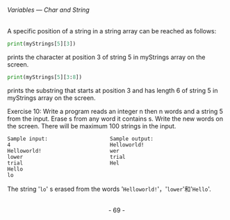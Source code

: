 ###### Variables — Char and String

A specific position of a string in a string array can be reached as follows:

```python
print(myStrings[5][3])
```

prints the character at position 3 of string 5 in myStrings array on the screen.

```python
print(myStrings[5][3:8])
```

prints the substring that starts at position 3 and has length 6 of string 5 in myStrings array on the screen.


Exercise 10: Write a program reads an integer n then n words and a string 5 from the input. Erase s from any word it contains s. Write the new words on the screen. There will be maximum 100 strings in the input.

```
Sample input:                    Sample output:
4                                Helloworld! 
Helloworld!                      wer
lower                            trial
trial                            Hel
Hello
lo
```

The string  '``lo``' s erased from the words '``Helloworld!``'，'``lower``'和'``Hello``'.

<br>

<center> - 69 - </center>